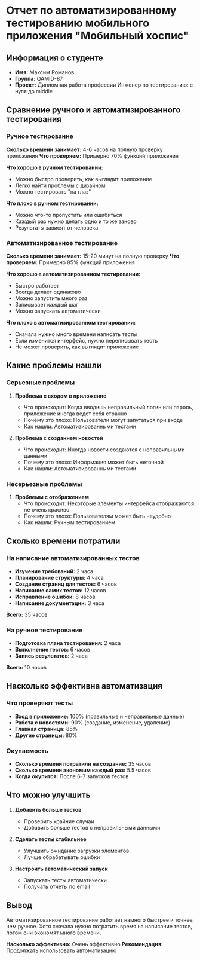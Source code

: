 # Отчет по автоматизированному тестированию мобильного приложения "Мобильный хоспис"

## Информация о студенте
- **Имя:** Максим Романов
- **Группа:** QAMID-87
- **Проект:** Дипломная работа профессии Инженер по тестированию: с нуля до middle

## Сравнение ручного и автоматизированного тестирования

### Ручное тестирование
**Сколько времени занимает:** 4-6 часов на полную проверку приложения
**Что проверяем:** Примерно 70% функций приложения

**Что хорошо в ручном тестировании:**
- Можно быстро проверить, как выглядит приложение
- Легко найти проблемы с дизайном
- Можно тестировать "на глаз"

**Что плохо в ручном тестировании:**
- Можно что-то пропустить или ошибиться
- Каждый раз нужно делать одно и то же заново
- Результаты зависят от человека

### Автоматизированное тестирование
**Сколько времени занимает:** 15-20 минут на полную проверку
**Что проверяем:** Примерно 85% функций приложения

**Что хорошо в автоматизированном тестировании:**
- Быстро работает
- Всегда делает одинаково
- Можно запустить много раз
- Записывает каждый шаг
- Можно запускать автоматически

**Что плохо в автоматизированном тестировании:**
- Сначала нужно много времени написать тесты
- Если изменится интерфейс, нужно переписывать тесты
- Не может проверить, как выглядит приложение

## Какие проблемы нашли

### Серьезные проблемы
1. **Проблема с входом в приложение**
   - Что происходит: Когда вводишь неправильный логин или пароль, приложение иногда ведет себя странно
   - Почему это плохо: Пользователи могут запутаться при входе
   - Как нашли: Автоматизированными тестами

2. **Проблема с созданием новостей**
   - Что происходит: Иногда новости создаются с неправильными данными
   - Почему это плохо: Информация может быть неточной
   - Как нашли: Автоматизированными тестами

### Несерьезные проблемы
1. **Проблемы с отображением**
   - Что происходит: Некоторые элементы интерфейса отображаются не очень красиво
   - Почему это плохо: Пользователям может быть неудобно
   - Как нашли: Ручным тестированием

## Сколько времени потратили

### На написание автоматизированных тестов
- **Изучение требований:** 2 часа
- **Планирование структуры:** 4 часа
- **Создание страниц для тестов:** 6 часов
- **Написание самих тестов:** 12 часов
- **Исправление ошибок:** 8 часов
- **Написание документации:** 3 часа

**Всего:** 35 часов

### На ручное тестирование
- **Подготовка плана тестирования:** 2 часа
- **Выполнение тестов:** 6 часов
- **Запись результатов:** 2 часа

**Всего:** 10 часов

## Насколько эффективна автоматизация

### Что проверяют тесты
- **Вход в приложение:** 100% (правильные и неправильные данные)
- **Работа с новостями:** 90% (создание, изменение, удаление)
- **Главная страница:** 85%
- **Другие страницы:** 80%

### Окупаемость
- **Сколько времени потратили на создание:** 35 часов
- **Сколько времени экономим каждый раз:** 5.5 часов
- **Когда окупится:** После 6-7 запусков тестов

## Что можно улучшить

1. **Добавить больше тестов**
   - Проверить крайние случаи
   - Добавить больше тестов с неправильными данными

2. **Сделать тесты стабильнее**
   - Улучшить ожидание загрузки элементов
   - Лучше обрабатывать ошибки

3. **Настроить автоматический запуск**
   - Запускать тесты автоматически
   - Получать отчеты по email

## Вывод

Автоматизированное тестирование работает намного быстрее и точнее, чем ручное. Хотя сначала нужно потратить время на написание тестов, потом они экономят много времени.

**Насколько эффективно:** Очень эффективно
**Рекомендация:** Продолжать использовать автоматизацию 